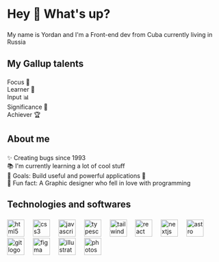 <h1 align="left">Hey 👋 What's up?</h1>

###

<p align="left">My name is Yordan and I'm a Front-end dev from Cuba currently living in Russia</p>

###

<h2 align="left">My Gallup talents</h2>

###

<p align="left">Focus 🎯<br>Learner 📖<br>Input 📊<br>Significance 🤝<br>Achiever 🏆</p>

###

<h2 align="left">About me</h2>

###

<p align="left">✨ Creating bugs since 1993<br>📚 I'm currently learning a lot of cool stuff<br>🎯 Goals: Build useful and powerful applications 🚀<br>🎲 Fun fact: A Graphic designer who fell in love with programming</p>

###

<h2 align="left">Technologies and softwares</h2>

###

<div align="left" margin-rigth=12>
  <img src="https://cdn.jsdelivr.net/gh/devicons/devicon/icons/html5/html5-original.svg" height="40" alt="html5 logo"  />
  <img width="12" />
  <img src="https://cdn.jsdelivr.net/gh/devicons/devicon/icons/css3/css3-original.svg" height="40" alt="css3 logo"  />
  <img width="12" />
  <img src="https://cdn.jsdelivr.net/gh/devicons/devicon/icons/javascript/javascript-original.svg" height="40" alt="javascript logo"  />
  <img width="12" />
  <img src="https://cdn.simpleicons.org/typescript/3178C6" height="40" alt="typescript logo"  />
  <img width="12" />
  <img src="https://skillicons.dev/icons?i=tailwind" height="40" alt="tailwindcss logo"  />
  <img width="12" />
  <img src="https://cdn.simpleicons.org/react/61DAFB" height="40" alt="react logo"  />
  <img width="12" />
  <img src="https://cdn.simpleicons.org/nextdotjs/000000" height="40" alt="nextjs logo"  />
  <img width="12" />
  <img src="https://cdn.simpleicons.org/astro/FF5D01" height=40" alt="astro logo"  />
  <img width="12" />
  <img src="https://cdn.jsdelivr.net/gh/devicons/devicon/icons/git/git-original.svg" height="40" alt="git logo"  />
  <img width="12" />
  <img src="https://cdn.jsdelivr.net/gh/devicons/devicon/icons/figma/figma-original.svg" height="40" alt="figma logo"  />
  <img width="12" />
  <img src="https://cdn.jsdelivr.net/gh/devicons/devicon/icons/illustrator/illustrator-plain.svg" height="40" alt="illustrator logo"  />
  <img width="12" />
  <img src="https://cdn.jsdelivr.net/gh/devicons/devicon/icons/photoshop/photoshop-plain.svg" height="40" alt="photoshop logo"  />
</div>

###
